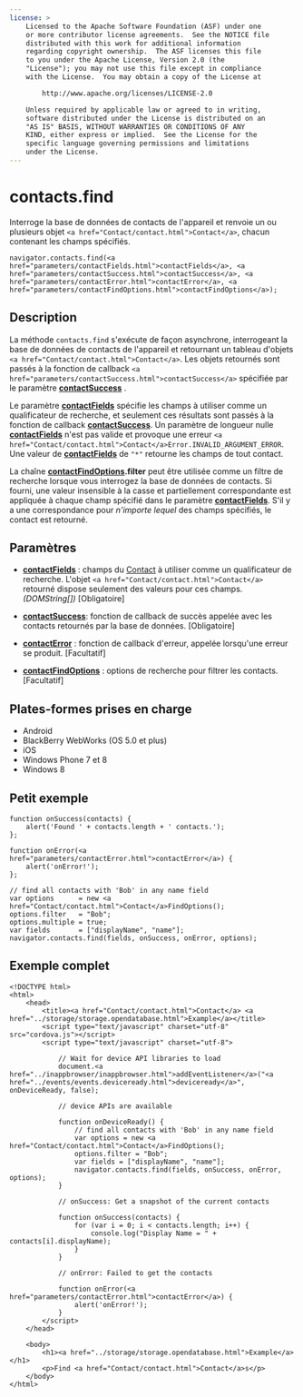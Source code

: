 ```yaml
---
license: >
    Licensed to the Apache Software Foundation (ASF) under one
    or more contributor license agreements.  See the NOTICE file
    distributed with this work for additional information
    regarding copyright ownership.  The ASF licenses this file
    to you under the Apache License, Version 2.0 (the
    "License"); you may not use this file except in compliance
    with the License.  You may obtain a copy of the License at

        http://www.apache.org/licenses/LICENSE-2.0

    Unless required by applicable law or agreed to in writing,
    software distributed under the License is distributed on an
    "AS IS" BASIS, WITHOUT WARRANTIES OR CONDITIONS OF ANY
    KIND, either express or implied.  See the License for the
    specific language governing permissions and limitations
    under the License.
---
```


# contacts.find

Interroge la base de données de contacts de l'appareil et renvoie un ou plusieurs objet `<a href="Contact/contact.html">Contact</a>`, chacun contenant les champs spécifiés.

    navigator.contacts.find(<a href="parameters/contactFields.html">contactFields</a>, <a href="parameters/contactSuccess.html">contactSuccess</a>, <a href="parameters/contactError.html">contactError</a>, <a href="parameters/contactFindOptions.html">contactFindOptions</a>);
    

## Description

La méthode `contacts.find` s'exécute de façon asynchrone, interrogeant la base de données de contacts de l'appareil et retournant un tableau d'objets `<a href="Contact/contact.html">Contact</a>`. Les objets retournés sont passés à la fonction de callback `<a href="parameters/contactSuccess.html">contactSuccess</a>` spécifiée par le paramètre **<a href="parameters/contactSuccess.html">contactSuccess</a>** .

Le paramètre **<a href="parameters/contactFields.html">contactFields</a>** spécifie les champs à utiliser comme un qualificateur de recherche, et seulement ces résultats sont passés à la fonction de callback **<a href="parameters/contactSuccess.html">contactSuccess</a>**. Un paramètre de longueur nulle **<a href="parameters/contactFields.html">contactFields</a>** n'est pas valide et provoque une erreur `<a href="Contact/contact.html">Contact</a>Error.INVALID_ARGUMENT_ERROR`. Une valeur de **<a href="parameters/contactFields.html">contactFields</a>** de `"*"` retourne les champs de tout contact.

La chaîne **<a href="parameters/contactFindOptions.html">contactFindOptions</a>.filter** peut être utilisée comme un filtre de recherche lorsque vous interrogez la base de données de contacts. Si fourni, une valeur insensible à la casse et partiellement correspondante est appliquée à chaque champ spécifié dans le paramètre **<a href="parameters/contactFields.html">contactFields</a>**. S'il y a une correspondance pour *n'importe lequel* des champs spécifiés, le contact est retourné.

## Paramètres

*   **<a href="parameters/contactFields.html">contactFields</a>** : champs du <a href="Contact/contact.html">Contact</a> à utiliser comme un qualificateur de recherche. L'objet `<a href="Contact/contact.html">Contact</a>` retourné dispose seulement des valeurs pour ces champs. *(DOMString[])* [Obligatoire]

*   **<a href="parameters/contactSuccess.html">contactSuccess</a>**: fonction de callback de succès appelée avec les contacts retournés par la base de données. [Obligatoire]

*   **<a href="parameters/contactError.html">contactError</a>** : fonction de callback d'erreur, appelée lorsqu'une erreur se produit. [Facultatif]

*   **<a href="parameters/contactFindOptions.html">contactFindOptions</a>** : options de recherche pour filtrer les contacts. [Facultatif]

## Plates-formes prises en charge

*   Android
*   BlackBerry WebWorks (OS 5.0 et plus)
*   iOS
*   Windows Phone 7 et 8
*   Windows 8

## Petit exemple

    function onSuccess(contacts) {
        alert('Found ' + contacts.length + ' contacts.');
    };
    
    function onError(<a href="parameters/contactError.html">contactError</a>) {
        alert('onError!');
    };
    
    // find all contacts with 'Bob' in any name field
    var options      = new <a href="Contact/contact.html">Contact</a>FindOptions();
    options.filter   = "Bob";
    options.multiple = true;
    var fields       = ["displayName", "name"];
    navigator.contacts.find(fields, onSuccess, onError, options);
    

## Exemple complet

    <!DOCTYPE html>
    <html>
        <head>
            <title><a href="Contact/contact.html">Contact</a> <a href="../storage/storage.opendatabase.html">Example</a></title>
            <script type="text/javascript" charset="utf-8" src="cordova.js"></script>
            <script type="text/javascript" charset="utf-8">
    
                // Wait for device API libraries to load
                document.<a href="../inappbrowser/inappbrowser.html">addEventListener</a>("<a href="../events/events.deviceready.html">deviceready</a>", onDeviceReady, false);
    
                // device APIs are available
    
                function onDeviceReady() {
                    // find all contacts with 'Bob' in any name field
                    var options = new <a href="Contact/contact.html">Contact</a>FindOptions();
                    options.filter = "Bob";
                    var fields = ["displayName", "name"];
                    navigator.contacts.find(fields, onSuccess, onError, options);
                }
    
                // onSuccess: Get a snapshot of the current contacts
    
                function onSuccess(contacts) {
                    for (var i = 0; i < contacts.length; i++) {
                        console.log("Display Name = " + contacts[i].displayName);
                    }
                }
    
                // onError: Failed to get the contacts
    
                function onError(<a href="parameters/contactError.html">contactError</a>) {
                    alert('onError!');
                }
            </script>
        </head>
    
        <body>
            <h1><a href="../storage/storage.opendatabase.html">Example</a></h1>
            <p>Find <a href="Contact/contact.html">Contact</a>s</p>
        </body>
    </html>